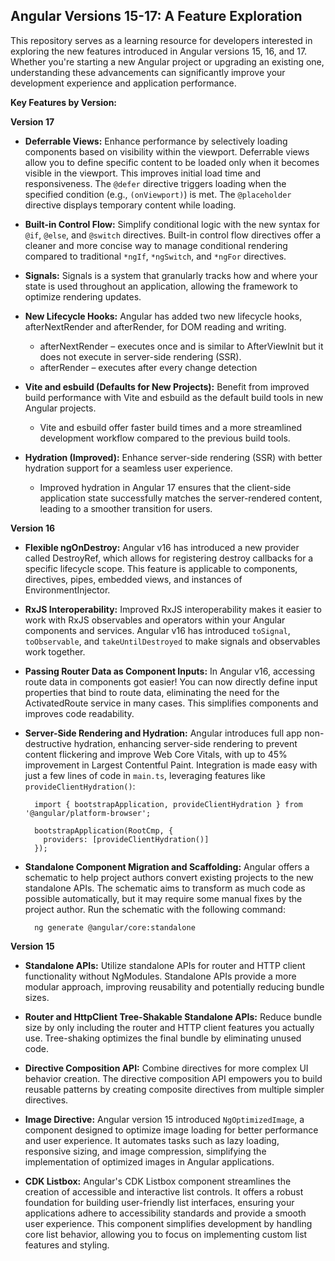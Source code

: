 ## Angular Versions 15-17: A Feature Exploration

This repository serves as a learning resource for developers interested in exploring the new features introduced in Angular versions 15, 16, and 17. Whether you're starting a new Angular project or upgrading an existing one, understanding these advancements can significantly improve your development experience and application performance.

**Key Features by Version:**

**Version 17**

- **Deferrable Views:** Enhance performance by selectively loading components based on visibility within the viewport. Deferrable views allow you to define specific content to be loaded only when it becomes visible in the viewport. This improves initial load time and responsiveness. The `@defer` directive triggers loading when the specified condition (e.g., `(onViewport)`) is met. The `@placeholder` directive displays temporary content while loading.

- **Built-in Control Flow:** Simplify conditional logic with the new syntax for `@if`, `@else`, and `@switch` directives. Built-in control flow directives offer a cleaner and more concise way to manage conditional rendering compared to traditional `*ngIf`, `*ngSwitch`, and `*ngFor` directives.

- **Signals:** Signals is a system that granularly tracks how and where your state is used throughout an application, allowing the framework to optimize rendering updates.

- **New Lifecycle Hooks:** Angular has added two new lifecycle hooks, afterNextRender and afterRender, for DOM reading and writing.

  - afterNextRender – executes once and is similar to AfterViewInit but it does not execute in server-side rendering (SSR).
  - afterRender – executes after every change detection

- **Vite and esbuild (Defaults for New Projects):** Benefit from improved build performance with Vite and esbuild as the default build tools in new Angular projects.

  - Vite and esbuild offer faster build times and a more streamlined development workflow compared to the previous build tools.

- **Hydration (Improved):** Enhance server-side rendering (SSR) with better hydration support for a seamless user experience.

  - Improved hydration in Angular 17 ensures that the client-side application state successfully matches the server-rendered content, leading to a smoother transition for users.

**Version 16**

- **Flexible ngOnDestroy:** Angular v16 has introduced a new provider called DestroyRef, which allows for registering destroy callbacks for a specific lifecycle scope. This feature is applicable to components, directives, pipes, embedded views, and instances of EnvironmentInjector.

- **RxJS Interoperability:** Improved RxJS interoperability makes it easier to work with RxJS observables and operators within your Angular components and services. Angular v16 has introduced `toSignal`, `toObservable`, and `takeUntilDestroyed` to make signals and observables work together.

- **Passing Router Data as Component Inputs:** In Angular v16, accessing route data in components got easier! You can now directly define input properties that bind to route data, eliminating the need for the ActivatedRoute service in many cases. This simplifies components and improves code readability.

- **Server-Side Rendering and Hydration:** Angular introduces full app non-destructive hydration, enhancing server-side rendering to prevent content flickering and improve Web Core Vitals, with up to 45% improvement in Largest Contentful Paint. Integration is made easy with just a few lines of code in `main.ts`, leveraging features like `provideClientHydration()`:

        import { bootstrapApplication, provideClientHydration } from '@angular/platform-browser';

        bootstrapApplication(RootCmp, {
          providers: [provideClientHydration()]
        });

- **Standalone Component Migration and Scaffolding:** Angular offers a schematic to help project authors convert existing projects to the new standalone APIs. The schematic aims to transform as much code as possible automatically, but it may require some manual fixes by the project author. Run the schematic with the following command:

        ng generate @angular/core:standalone

**Version 15**

- **Standalone APIs:** Utilize standalone APIs for router and HTTP client functionality without NgModules. Standalone APIs provide a more modular approach, improving reusability and potentially reducing bundle sizes.

- **Router and HttpClient Tree-Shakable Standalone APIs:** Reduce bundle size by only including the router and HTTP client features you actually use. Tree-shaking optimizes the final bundle by eliminating unused code.

- **Directive Composition API:** Combine directives for more complex UI behavior creation. The directive composition API empowers you to build reusable patterns by creating composite directives from multiple simpler directives.

- **Image Directive:** Angular version 15 introduced `NgOptimizedImage`, a component designed to optimize image loading for better performance and user experience. It automates tasks such as lazy loading, responsive sizing, and image compression, simplifying the implementation of optimized images in Angular applications.

- **CDK Listbox:** Angular's CDK Listbox component streamlines the creation of accessible and interactive list controls. It offers a robust foundation for building user-friendly list interfaces, ensuring your applications adhere to accessibility standards and provide a smooth user experience. This component simplifies development by handling core list behavior, allowing you to focus on implementing custom list features and styling.
